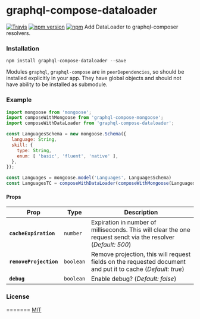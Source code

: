 # graphql-compose-dataloader
[![Travis](https://img.shields.io/travis/stoffern/graphql-compose-dataloader.svg)]()
[![npm version](https://img.shields.io/npm/v/graphql-compose-dataloader.svg?style=flat-square)](https://www.npmjs.com/package/graphql-compose-dataloader) [![npm](https://img.shields.io/npm/l/graphql-compose-dataloader.svg?style=flat-square)](https://github.com/stoffern/graphql-compose-dataloader/blob/master/LICENSE)
Add DataLoader to graphql-composer resolvers.

### Installation
```
npm install graphql-compose-dataloader --save
```
Modules `graphql`, `graphql-compose` are in `peerDependencies`, so should be installed explicitly in your app. They have global objects and should not have ability to be installed as submodule.

### Example
```js
import mongoose from 'mongoose';
import composeWithMongoose from 'graphql-compose-mongoose';
import composeWithDataLoader from 'graphql-compose-dataloader';

const LanguagesSchema = new mongoose.Schema({
  language: String,
  skill: {
    type: String,
    enum: [ 'basic', 'fluent', 'native' ],
  },
});

const Languages = mongoose.model('Languages', LanguagesSchema)
const LanguagesTC = composeWithDataLoader(composeWithMongoose(Languages),{cacheExpiration: 700})
```

#### Props
| Prop | Type | Description |
|---|---|---|
|**`cacheExpiration`**|`number`|Expiration in number of milliseconds. This will clear the one request sendt via the resolver (_Default: 500_)|
|**`removeProjection`**|`boolean`|Remove projection, this will request fields on the requested document and put it to cache (_Default: true_)|
|**`debug`**|`boolean`|Enable debug? (_Default: false_)|

### License
=======
[MIT](https://github.com/nodkz/graphql-compose-mongoose/blob/master/LICENSE.md)

